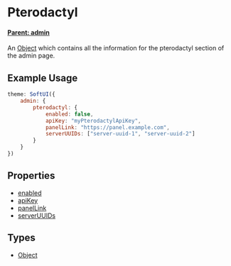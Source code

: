 # Pterodactyl

#### **[Parent: admin](/docs/admin/)**

An [Object](https://developer.mozilla.org/en-US/docs/Web/JavaScript/Reference/Global_Objects/Object) which contains all the information for the pterodactyl section of the admin page.

## Example Usage

```js
theme: SoftUI({
    admin: {
        pterodactyl: {
            enabled: false,
            apiKey: "myPterodactylApiKey",
            panelLink: "https://panel.example.com",
            serverUUIDs: ["server-uuid-1", "server-uuid-2"]
        }
    }
})
```

## Properties

-   [enabled](/docs/admin/pterodactyl/enabled)
-   [apiKey](/docs/admin/pterodactyl/apiKey)
-   [panelLink](/docs/admin/pterodactyl/panelLink)
-   [serverUUIDs](/docs/admin/pterodactyl/serverUUIDs)

## Types

-   [Object](https://developer.mozilla.org/en-US/docs/Web/JavaScript/Reference/Global_Objects/Object)
